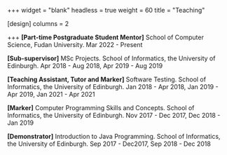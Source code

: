 +++
widget = "blank"
headless = true
weight = 60
title = "Teaching"

[design]
    columns = 2

+++
**[Part-time Postgraduate Student Mentor]** School of Computer Science, Fudan University. Mar 2022 - Present

**[Sub-supervisor]** MSc Projects. School of Informatics, the University of Edinburgh. Apr 2018 - Aug 2018, Apr 2019 - Aug 2019

**[Teaching Assistant, Tutor and Marker]** Software Testing. School of Informatics, the University of Edinburgh. Jan 2018 - Apr 2018, Jan 2019 - Apr 2019, Jan 2021 - Apr 2021

**[Marker]** Computer Programming Skills and Concepts. School of Informatics, the University of Edinburgh. Nov 2017 - Dec 2017, Dec 2018 - Jan 2019

**[Demonstrator]** Introduction to Java Programming. School of Informatics, the University of Edinburgh. Sep 2017 - Dec2017, Sep 2018 - Dec 2018
